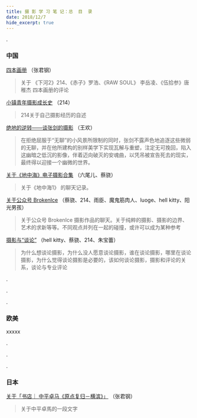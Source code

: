 ```yaml
---
title: 摄 影 学 习 笔 记：总  目  录
date: 2018/12/7
hide_excerpt: true
---
```

.
<!--more-->


### 中国


[四本画册](https://photonote.me/2018/12/06/0007/) （张君钢）
> 关于 《下河2》214、《赤子》罗浩、《RAW SOUL》 李岳凌、《伍拾参》唐稚杰 四本画册的评论

[小镇青年摄影成长史](https://photonote.me/2018/12/06/0005/) （214）
> 214关于自己摄影经历的自述

[绝地的逆转——谈张剑的摄影](https://photonote.me/2018/11/01/0004/) （王欢）
> 在拒绝屈服于“无聊”的小风景所限制的同时，张剑不露声色地追逐这些微弱的无聊，并在他所建构的别样美学下实现瓦解与重塑，注定无可挽回，陷入这幽暗之低沉的影像，伴着迈向破灭的安魂曲，以凭吊被宣告死去的现实，最终得以迎接一个幽微的世界。

[关于《地中海》电子摄影合集 ​​​​](https://photonote.me/2018/01/06/0003/) （六尾儿、蔡骁）
> 关于《地中海1》 的聊天记录。

[关于公众号 BrokenIce](https://photonote.me/2017/12/28/0002/) （蔡骁、214、雨臣、魔鬼筋肉人、luoge、hell kitty、阳光男孩）
> 关于公众号 BrokenIce 摄影作品的聊天。关于纯粹的摄影、摄影的边界、艺术的求新等等。不同观点并列在一起的碰撞，或许可以成为某种参考

[摄影与“谈论”](https://photonote.me/2017/06/01/0001/) （hell kitty、蔡骁、214、朱宝蕾）
> 为什么想谈论摄影，为什么没人愿意谈论摄影，谁在谈论摄影，哪里在谈论摄影，为什么觉得谈论摄影是必要的，该如何谈论摄影，摄影和评论的关系，谈论与专业评论

.

.

.

### 欧美

xxxxx

.

.

.

### 日本

[关于「书店｜ 中平卓马《原点复归－横滨》」](https://photonote.me/2018/12/06/0006/) （张君钢）
> 关于中平卓馬的一段文字




